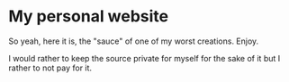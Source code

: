 # My personal website
So yeah, here it is, the "sauce" of one of my worst creations.
Enjoy.

I would rather to keep the source private for myself for the sake of it but I rather to not pay for it.
